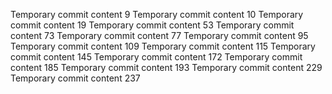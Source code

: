 Temporary commit content 9
Temporary commit content 10
Temporary commit content 19
Temporary commit content 53
Temporary commit content 73
Temporary commit content 77
Temporary commit content 95
Temporary commit content 109
Temporary commit content 115
Temporary commit content 145
Temporary commit content 172
Temporary commit content 185
Temporary commit content 193
Temporary commit content 229
Temporary commit content 237
